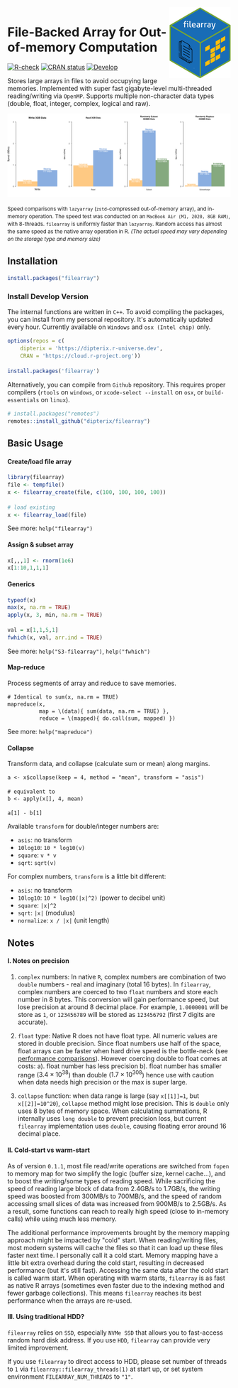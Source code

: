 <img src="https://raw.githubusercontent.com/dipterix/filearray/main/inst/hexbadge.png" height="160px" align="right" />

# File-Backed Array for Out-of-memory Computation


<!-- badges: start -->
[![R-check](https://github.com/dipterix/filearray/actions/workflows/R-CMD-check.yaml/badge.svg)](https://github.com/dipterix/filearray/actions/workflows/R-CMD-check.yaml)
[![CRAN status](https://www.r-pkg.org/badges/version/filearray)](https://CRAN.R-project.org/package=filearray)
[![Develop](https://dipterix.r-universe.dev/badges/filearray)](https://dipterix.r-universe.dev/)
<!-- badges: end -->

Stores large arrays in files to avoid occupying large memories. Implemented with super fast gigabyte-level multi-threaded reading/writing via `OpenMP`. Supports multiple non-character data types (double, float, integer, complex, logical and raw).

![](https://raw.githubusercontent.com/dipterix/filearray/main/adhoc/readme-speed.png)

<small> Speed comparisons with `lazyarray` (`zstd`-compressed out-of-memory array), and in-memory operation. The speed test was conducted on an `MacBook Air (M1, 2020, 8GB RAM)`, with 8-threads. `filearray` is uniformly faster than `lazyarray`. Random access has almost the same speed as the native array operation in R. *(The actual speed may vary depending on the storage type and memory size)* </small>

## Installation

```r
install.packages("filearray")
```

### Install Develop Version

The internal functions are written in `C++`. To avoid compiling the packages, you can install from my personal repository. It's automatically updated every hour. Currently available on `Windows` and `osx (Intel chip)` only.

```r
options(repos = c(
    dipterix = 'https://dipterix.r-universe.dev',
    CRAN = 'https://cloud.r-project.org'))

install.packages('filearray')
```

Alternatively, you can compile from `Github` repository. This requires proper compilers (`rtools` on `windows`, or `xcode-select --install` on `osx`, or `build-essentials` on `linux`).

```r
# install.packages("remotes")
remotes::install_github("dipterix/filearray")
```

## Basic Usage

#### Create/load file array

```r
library(filearray)
file <- tempfile()
x <- filearray_create(file, c(100, 100, 100, 100))

# load existing
x <- filearray_load(file)
```

See more: `help("filearray")`

#### Assign & subset array

```r
x[,,,1] <- rnorm(1e6)
x[1:10,1,1,1]
```

#### Generics

```r
typeof(x)
max(x, na.rm = TRUE)
apply(x, 3, min, na.rm = TRUE)

val = x[1,1,5,1]
fwhich(x, val, arr.ind = TRUE)
```

See more: `help("S3-filearray")`, `help("fwhich")`

#### Map-reduce

Process segments of array and reduce to save memories.

```
# Identical to sum(x, na.rm = TRUE)
mapreduce(x, 
          map = \(data){ sum(data, na.rm = TRUE) }, 
          reduce = \(mapped){ do.call(sum, mapped) })
```

See more: `help("mapreduce")`

#### Collapse

Transform data, and collapse (calculate sum or mean) along margins.

```
a <- x$collapse(keep = 4, method = "mean", transform = "asis")

# equivalent to
b <- apply(x[], 4, mean)

a[1] - b[1]
```

Available `transform` for double/integer numbers are:

* `asis`: no transform
* `10log10`: `10 * log10(v)`
* `square`: `v * v` 
* `sqrt`: `sqrt(v)`

For complex numbers, `transform` is a little bit different:

* `asis`: no transform
* `10log10`: `10 * log10(|x|^2)` (power to decibel unit)
* `square`: `|x|^2` 
* `sqrt`: `|x|` (modulus)
* `normalize`: `x / |x|` (unit length)

## Notes

#### I. Notes on precision

1. `complex` numbers: In native `R`, complex numbers are combination of two `double` numbers - real and imaginary (total 16 bytes). In `filearray`, complex numbers are coerced to two `float` numbers and store each number in 8 bytes. This conversion will gain performance speed, but lose precision at around 8 decimal place. For example, `1.0000001` will be store as `1`, or `123456789` will be stored as `123456792` (first 7 digits are accurate).

2. `float` type: Native R does not have float type. All numeric values are stored in double precision. Since float numbers use half of the space, float arrays can be faster when hard drive speed is the bottle-neck (see [performance comparisons](https://dipterix.org/filearray/articles/performance.html)). However coercing double to float comes at costs:
  a). float number has less precision 
  b). float number has smaller range ($3.4\times 10^{38}$) than double ($1.7\times 10^{308}$)
hence use with caution when data needs high precision or the max is super large.

3. `collapse` function: when data range is large (say `x[[1]]=1`, but `x[[2]]=10^20`), `collapse` method might lose precision. This is `double` only uses 8 bytes of memory space. When calculating summations, R internally uses `long double` to prevent precision loss, but current `filearray` implementation uses `double`, causing floating error around 16 decimal place. 

#### II. Cold-start vs warm-start

As of version `0.1.1`, most file read/write operations are switched from `fopen` to memory map for two simplify the logic (buffer size, kernel cache...), and to boost the writing/some types of reading speed. While sacrificing the speed of reading large block of data from 2.4GB/s to 1.7GB/s, the writing speed was boosted from 300MB/s to 700MB/s, and the speed of random accessing small slices of data was increased from 900MB/s to 2.5GB/s. As a result, some functions can reach to really high speed (close to in-memory calls) while using much less memory. 

The additional performance improvements brought by the memory mapping approach might be impacted by "cold" start. When reading/writing files, most modern systems will cache the files so that it can load up these files faster next time. I personally call it a cold start. Memory mapping have a little bit extra overhead during the cold start, resulting in decreased performance (but it's still fast). Accessing the same data after the cold start is called warm start. When operating with warm starts, `filearray` is as fast as native R arrays (sometimes even faster due to the indexing method and fewer garbage collections). This means `filearray` reaches its best performance when the arrays are re-used.

#### III. Using traditional HDD?

`filearray` relies on `SSD`, especially `NVMe SSD` that allows you to fast-access random hard disk address. If you use `HDD`, `filearray` can provide very limited improvement. 

If you use `filearray` to direct access to HDD, please set number of threads to `1` via `filearray::filearray_threads(1)` at start up, or set system environment `FILEARRAY_NUM_THREADS` to `"1"`.


